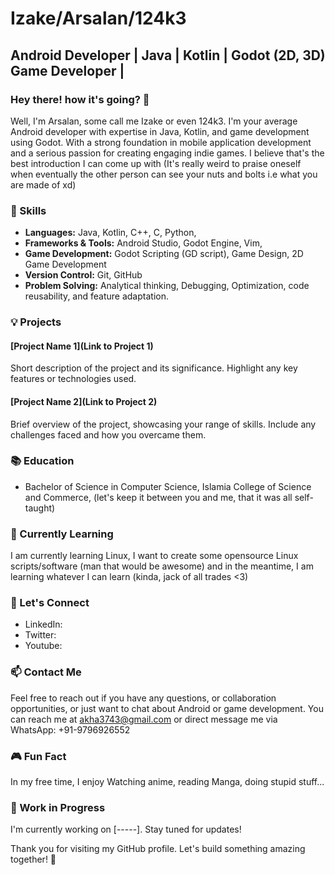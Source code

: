 # Izake/Arsalan/124k3

## Android Developer | Java | Kotlin | Godot (2D, 3D) Game Developer | 

### Hey there! how it's going? 👋

Well, I'm Arsalan, some call me Izake or even 124k3. I'm your average Android developer with expertise in Java, Kotlin, and game development using Godot. With a strong foundation in mobile application development and a serious passion for creating engaging indie games.
I believe that's the best introduction I can come up with (It's really weird to praise oneself when eventually the other person can see your nuts and bolts i.e what you are made of xd)

### 🚀 Skills

- **Languages:** Java, Kotlin, C++, C, Python,
- **Frameworks & Tools:** Android Studio, Godot Engine, Vim, 
- **Game Development:** Godot Scripting (GD script), Game Design, 2D Game Development
- **Version Control:** Git, GitHub
- **Problem Solving:** Analytical thinking, Debugging, Optimization, code reusability, and feature adaptation.

### 💡 Projects

#### [Project Name 1](Link to Project 1)
Short description of the project and its significance. Highlight any key features or technologies used.

#### [Project Name 2](Link to Project 2)
Brief overview of the project, showcasing your range of skills. Include any challenges faced and how you overcame them.

### 📚 Education

- Bachelor of Science in Computer Science, Islamia College of Science and Commerce, (let's keep it between you and me, that it was all self-taught)

### 🌱 Currently Learning
I am currently learning Linux, I want to create some opensource Linux scripts/software (man that would be awesome)
and in the meantime, I am learning whatever I can learn (kinda, jack of all trades <3)

### 🤝 Let's Connect

- LinkedIn: 
- Twitter: 
- Youtube:


### 📫 Contact Me

Feel free to reach out if you have any questions, or collaboration opportunities, or just want to chat about Android or game development. You can reach me at akha3743@gmail.com or direct message me via WhatsApp: +91-9796926552

### 🎮 Fun Fact

In my free time, I enjoy Watching anime, reading Manga, doing stupid stuff...

### 🚧 Work in Progress

I'm currently working on [-----]. Stay tuned for updates!

Thank you for visiting my GitHub profile. Let's build something amazing together! 🚀
